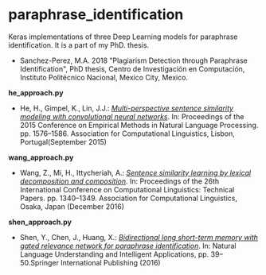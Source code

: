 # paraphrase_identification

Keras implementations of three Deep Learning models for paraphrase identification.
It is a part of my PhD. thesis.

 - Sanchez-Perez, M.A. 2018 "Plagiarism Detection through Paraphrase Identification", PhD thesis, Centro de Investigación en Computación, Instituto Politécnico Nacional, Mexico City, Mexico.

**he_approach.py**

- He, H., Gimpel, K., Lin, J.J.: [*Multi-perspective sentence similarity modeling with convolutional neural networks*](http://aclweb.org/anthology/D/D15/D15-1181.pdf). In: Proceedings of the 2015 Conference on Empirical Methods in Natural Language Processing. pp. 1576–1586. Association for Computational Linguistics, Lisbon, Portugal(September 2015)

**wang_approach.py**

- Wang, Z., Mi, H., Ittycheriah, A.: [*Sentence similarity learning by lexical decomposition and composition*](http://aclweb.org/anthology/C16-1127). In: Proceedings of the 26th International Conference on Computational Linguistics: Technical Papers. pp. 1340–1349. Association for Computational Linguistics, Osaka, Japan (December 2016)

**shen_approach.py**

- Shen, Y., Chen, J., Huang, X.: [*Bidirectional long short-term memory with gated relevance network for paraphrase identification*](https://link.springer.com/chapter/10.1007/978-3-319-50496-4_4). In: Natural Language Understanding and Intelligent Applications, pp. 39–50.Springer International Publishing (2016)

